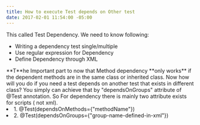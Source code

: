 ```yaml
---
title: How to execute Test depends on Other test
date: 2017-02-01 11:54:00 -05:00
---
```


This called Test Dependency. We need to know following:
<ul>
<li>Writing a dependency test single/multiple</li>
<li>Use regular expression for Dependency</li>
<li>Define Dependency through XML</li>
</ul>
**T**he Important part to now that Method dependency **only works** if the dependent methods are in the same class or inherited class. Now how will you do if you need a test depends on another test that exists in different class? You simply can achieve that by "dependsOnGroups" attribute of @Test annotation. So For dependency there is mainly two attribute exists for scripts ( not xml). 
<li> 1. @Test(dependsOnMethods={"methodName"})</li>
<li> 2. @Test(dependsOnGroups={"group-name-defined-in-xml"})</li>
